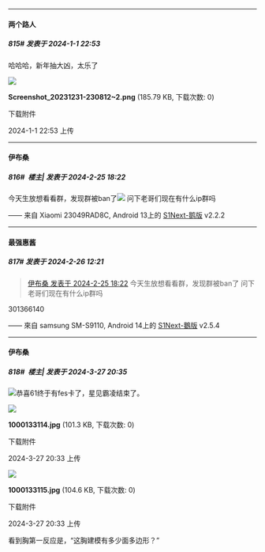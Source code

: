 
*****

####  两个路人  
##### 815#       发表于 2024-1-1 22:53

哈哈哈，新年抽大凶，太乐了

<img src="https://img.saraba1st.com/forum/202401/01/225304id7345hpidh7d8c4.png" referrerpolicy="no-referrer">

<strong>Screenshot_20231231-230812~2.png</strong> (185.79 KB, 下载次数: 0)

下载附件

2024-1-1 22:53 上传

*****

####  伊布桑  
##### 816#         楼主| 发表于 2024-2-25 18:22

今天生放想看看群，发现群被ban了<img src="https://static.saraba1st.com/image/smiley/face2017/068.png" referrerpolicy="no-referrer">
问下老哥们现在有什么ip群吗

—— 来自 Xiaomi 23049RAD8C, Android 13上的 [S1Next-鹅版](https://github.com/ykrank/S1-Next/releases) v2.2.2


*****

####  最强惠酱  
##### 817#       发表于 2024-2-26 12:21

<blockquote><a href="httphttps://bbs.saraba1st.com/2b/forum.php?mod=redirect&amp;goto=findpost&amp;pid=64062279&amp;ptid=2009419" target="_blank">伊布桑 发表于 2024-2-25 18:22</a>
今天生放想看看群，发现群被ban了
问下老哥们现在有什么ip群吗</blockquote>
301366140

—— 來自 samsung SM-S9110, Android 14上的 [S1Next-鵝版](https://github.com/ykrank/S1-Next/releases) v2.5.4

*****

####  伊布桑  
##### 818#         楼主| 发表于 2024-3-27 20:35

<img src="https://static.saraba1st.com/image/smiley/face2017/068.png" referrerpolicy="no-referrer">恭喜61终于有fes卡了，星见霸凌结束了。

<img src="https://img.saraba1st.com/forum/202403/27/203324npnmlm0nnc5g20z0.jpg" referrerpolicy="no-referrer">

<strong>1000133114.jpg</strong> (101.3 KB, 下载次数: 0)

下载附件

2024-3-27 20:33 上传

<img src="https://img.saraba1st.com/forum/202403/27/203324de0f8jeni3cshnip.jpg" referrerpolicy="no-referrer">

<strong>1000133115.jpg</strong> (104.6 KB, 下载次数: 0)

下载附件

2024-3-27 20:33 上传

看到胸第一反应是，“这胸建模有多少面多边形？”

